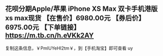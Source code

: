 
花呗分期Apple/苹果 iPhone XS Max 双卡手机港版 xs max现货
【在售价】6980.00元
【券后价】6975.00元
【下单链接】https://m.tb.cn/h.eVKk2AY
-----------------
复制这条信息，￥PmIUYeHI2tm￥，到【手机淘宝】即可查看
uy
